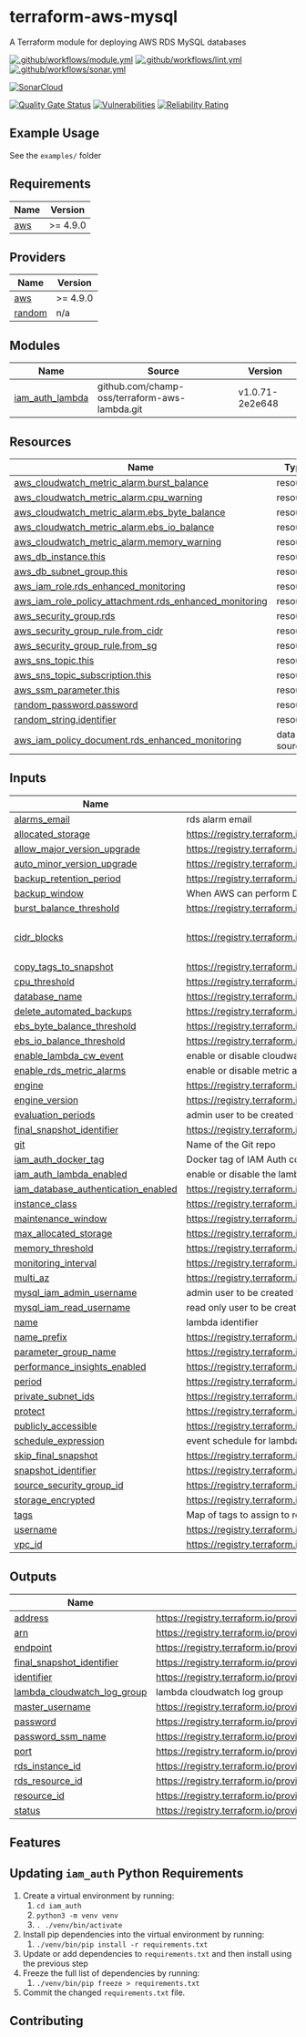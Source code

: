 # terraform-aws-mysql

A Terraform module for deploying AWS RDS MySQL databases

[![.github/workflows/module.yml](https://github.com/champ-oss/terraform-aws-mysql/actions/workflows/module.yml/badge.svg?branch=main)](https://github.com/champ-oss/terraform-aws-mysql/actions/workflows/module.yml)
[![.github/workflows/lint.yml](https://github.com/champ-oss/terraform-aws-mysql/actions/workflows/lint.yml/badge.svg?branch=main)](https://github.com/champ-oss/terraform-aws-mysql/actions/workflows/lint.yml)
[![.github/workflows/sonar.yml](https://github.com/champ-oss/terraform-aws-mysql/actions/workflows/sonar.yml/badge.svg)](https://github.com/champ-oss/terraform-aws-mysql/actions/workflows/sonar.yml)

[![SonarCloud](https://sonarcloud.io/images/project_badges/sonarcloud-black.svg)](https://sonarcloud.io/summary/new_code?id=terraform-aws-mysql_champ-oss)

[![Quality Gate Status](https://sonarcloud.io/api/project_badges/measure?project=terraform-aws-mysql_champ-oss&metric=alert_status)](https://sonarcloud.io/summary/new_code?id=terraform-aws-mysql_champ-oss)
[![Vulnerabilities](https://sonarcloud.io/api/project_badges/measure?project=terraform-aws-mysql_champ-oss&metric=vulnerabilities)](https://sonarcloud.io/summary/new_code?id=terraform-aws-mysql_champ-oss)
[![Reliability Rating](https://sonarcloud.io/api/project_badges/measure?project=terraform-aws-mysql_champ-oss&metric=reliability_rating)](https://sonarcloud.io/summary/new_code?id=terraform-aws-mysql_champ-oss)

## Example Usage

See the `examples/` folder

<!-- BEGIN_TF_DOCS -->
## Requirements

| Name | Version |
|------|---------|
| <a name="requirement_aws"></a> [aws](#requirement\_aws) | >= 4.9.0 |

## Providers

| Name | Version |
|------|---------|
| <a name="provider_aws"></a> [aws](#provider\_aws) | >= 4.9.0 |
| <a name="provider_random"></a> [random](#provider\_random) | n/a |

## Modules

| Name | Source | Version |
|------|--------|---------|
| <a name="module_iam_auth_lambda"></a> [iam\_auth\_lambda](#module\_iam\_auth\_lambda) | github.com/champ-oss/terraform-aws-lambda.git | v1.0.71-2e2e648 |

## Resources

| Name | Type |
|------|------|
| [aws_cloudwatch_metric_alarm.burst_balance](https://registry.terraform.io/providers/hashicorp/aws/latest/docs/resources/cloudwatch_metric_alarm) | resource |
| [aws_cloudwatch_metric_alarm.cpu_warning](https://registry.terraform.io/providers/hashicorp/aws/latest/docs/resources/cloudwatch_metric_alarm) | resource |
| [aws_cloudwatch_metric_alarm.ebs_byte_balance](https://registry.terraform.io/providers/hashicorp/aws/latest/docs/resources/cloudwatch_metric_alarm) | resource |
| [aws_cloudwatch_metric_alarm.ebs_io_balance](https://registry.terraform.io/providers/hashicorp/aws/latest/docs/resources/cloudwatch_metric_alarm) | resource |
| [aws_cloudwatch_metric_alarm.memory_warning](https://registry.terraform.io/providers/hashicorp/aws/latest/docs/resources/cloudwatch_metric_alarm) | resource |
| [aws_db_instance.this](https://registry.terraform.io/providers/hashicorp/aws/latest/docs/resources/db_instance) | resource |
| [aws_db_subnet_group.this](https://registry.terraform.io/providers/hashicorp/aws/latest/docs/resources/db_subnet_group) | resource |
| [aws_iam_role.rds_enhanced_monitoring](https://registry.terraform.io/providers/hashicorp/aws/latest/docs/resources/iam_role) | resource |
| [aws_iam_role_policy_attachment.rds_enhanced_monitoring](https://registry.terraform.io/providers/hashicorp/aws/latest/docs/resources/iam_role_policy_attachment) | resource |
| [aws_security_group.rds](https://registry.terraform.io/providers/hashicorp/aws/latest/docs/resources/security_group) | resource |
| [aws_security_group_rule.from_cidr](https://registry.terraform.io/providers/hashicorp/aws/latest/docs/resources/security_group_rule) | resource |
| [aws_security_group_rule.from_sg](https://registry.terraform.io/providers/hashicorp/aws/latest/docs/resources/security_group_rule) | resource |
| [aws_sns_topic.this](https://registry.terraform.io/providers/hashicorp/aws/latest/docs/resources/sns_topic) | resource |
| [aws_sns_topic_subscription.this](https://registry.terraform.io/providers/hashicorp/aws/latest/docs/resources/sns_topic_subscription) | resource |
| [aws_ssm_parameter.this](https://registry.terraform.io/providers/hashicorp/aws/latest/docs/resources/ssm_parameter) | resource |
| [random_password.password](https://registry.terraform.io/providers/hashicorp/random/latest/docs/resources/password) | resource |
| [random_string.identifier](https://registry.terraform.io/providers/hashicorp/random/latest/docs/resources/string) | resource |
| [aws_iam_policy_document.rds_enhanced_monitoring](https://registry.terraform.io/providers/hashicorp/aws/latest/docs/data-sources/iam_policy_document) | data source |

## Inputs

| Name | Description | Type | Default | Required |
|------|-------------|------|---------|:--------:|
| <a name="input_alarms_email"></a> [alarms\_email](#input\_alarms\_email) | rds alarm email | `string` | `null` | no |
| <a name="input_allocated_storage"></a> [allocated\_storage](#input\_allocated\_storage) | https://registry.terraform.io/providers/hashicorp/aws/latest/docs/resources/db_instance#allocated_storage | `number` | `20` | no |
| <a name="input_allow_major_version_upgrade"></a> [allow\_major\_version\_upgrade](#input\_allow\_major\_version\_upgrade) | https://registry.terraform.io/providers/hashicorp/aws/latest/docs/resources/db_instance#allow_major_version_upgrade | `bool` | `false` | no |
| <a name="input_auto_minor_version_upgrade"></a> [auto\_minor\_version\_upgrade](#input\_auto\_minor\_version\_upgrade) | https://registry.terraform.io/providers/hashicorp/aws/latest/docs/resources/db_instance#auto_minor_version_upgrade | `bool` | `false` | no |
| <a name="input_backup_retention_period"></a> [backup\_retention\_period](#input\_backup\_retention\_period) | https://registry.terraform.io/providers/hashicorp/aws/latest/docs/resources/db_instance#backup_retention_period | `number` | `35` | no |
| <a name="input_backup_window"></a> [backup\_window](#input\_backup\_window) | When AWS can perform DB snapshots, can't overlap with maintenance window | `string` | `"06:00-06:30"` | no |
| <a name="input_burst_balance_threshold"></a> [burst\_balance\_threshold](#input\_burst\_balance\_threshold) | https://registry.terraform.io/providers/hashicorp/aws/latest/docs/resources/cloudwatch_metric_alarm#threshold | `number` | `30` | no |
| <a name="input_cidr_blocks"></a> [cidr\_blocks](#input\_cidr\_blocks) | https://registry.terraform.io/providers/hashicorp/aws/latest/docs/resources/security_group_rule#cidr_blocks | `list(string)` | <pre>[<br>  "10.0.0.0/8"<br>]</pre> | no |
| <a name="input_copy_tags_to_snapshot"></a> [copy\_tags\_to\_snapshot](#input\_copy\_tags\_to\_snapshot) | https://registry.terraform.io/providers/hashicorp/aws/latest/docs/resources/db_instance#copy_tags_to_snapshot | `bool` | `true` | no |
| <a name="input_cpu_threshold"></a> [cpu\_threshold](#input\_cpu\_threshold) | https://registry.terraform.io/providers/hashicorp/aws/latest/docs/resources/cloudwatch_metric_alarm#threshold | `number` | `90` | no |
| <a name="input_database_name"></a> [database\_name](#input\_database\_name) | https://registry.terraform.io/providers/hashicorp/aws/latest/docs/resources/db_instance#name | `string` | `"this"` | no |
| <a name="input_delete_automated_backups"></a> [delete\_automated\_backups](#input\_delete\_automated\_backups) | https://registry.terraform.io/providers/hashicorp/aws/latest/docs/resources/db_instance#delete_automated_backups | `bool` | `false` | no |
| <a name="input_ebs_byte_balance_threshold"></a> [ebs\_byte\_balance\_threshold](#input\_ebs\_byte\_balance\_threshold) | https://registry.terraform.io/providers/hashicorp/aws/latest/docs/resources/cloudwatch_metric_alarm#threshold | `number` | `30` | no |
| <a name="input_ebs_io_balance_threshold"></a> [ebs\_io\_balance\_threshold](#input\_ebs\_io\_balance\_threshold) | https://registry.terraform.io/providers/hashicorp/aws/latest/docs/resources/cloudwatch_metric_alarm#threshold | `number` | `30` | no |
| <a name="input_enable_lambda_cw_event"></a> [enable\_lambda\_cw\_event](#input\_enable\_lambda\_cw\_event) | enable or disable cloudwatch event trigger for lambda | `bool` | `true` | no |
| <a name="input_enable_rds_metric_alarms"></a> [enable\_rds\_metric\_alarms](#input\_enable\_rds\_metric\_alarms) | enable or disable metric alarms for rds | `bool` | `false` | no |
| <a name="input_engine"></a> [engine](#input\_engine) | https://registry.terraform.io/providers/hashicorp/aws/latest/docs/resources/db_instance#engine | `string` | `"mysql"` | no |
| <a name="input_engine_version"></a> [engine\_version](#input\_engine\_version) | https://registry.terraform.io/providers/hashicorp/aws/latest/docs/resources/db_instance#engine_version | `string` | `"8.0.27"` | no |
| <a name="input_evaluation_periods"></a> [evaluation\_periods](#input\_evaluation\_periods) | admin user to be created via lambda function | `number` | `1` | no |
| <a name="input_final_snapshot_identifier"></a> [final\_snapshot\_identifier](#input\_final\_snapshot\_identifier) | https://registry.terraform.io/providers/hashicorp/aws/latest/docs/resources/db_instance#final_snapshot_identifier | `string` | `null` | no |
| <a name="input_git"></a> [git](#input\_git) | Name of the Git repo | `string` | `"terraform-aws-mysql"` | no |
| <a name="input_iam_auth_docker_tag"></a> [iam\_auth\_docker\_tag](#input\_iam\_auth\_docker\_tag) | Docker tag of IAM Auth code to deploy | `string` | `"1abb531662723f907cfd8e2a6fcc58207039953225a7533008a3bc88fef45877"` | no |
| <a name="input_iam_auth_lambda_enabled"></a> [iam\_auth\_lambda\_enabled](#input\_iam\_auth\_lambda\_enabled) | enable or disable the lambda for setting up iam auth | `bool` | `false` | no |
| <a name="input_iam_database_authentication_enabled"></a> [iam\_database\_authentication\_enabled](#input\_iam\_database\_authentication\_enabled) | https://registry.terraform.io/providers/hashicorp/aws/latest/docs/resources/db_instance#iam_database_authentication_enabled | `bool` | `true` | no |
| <a name="input_instance_class"></a> [instance\_class](#input\_instance\_class) | https://registry.terraform.io/providers/hashicorp/aws/latest/docs/resources/db_instance#instance_class | `string` | `"db.t3.micro"` | no |
| <a name="input_maintenance_window"></a> [maintenance\_window](#input\_maintenance\_window) | https://registry.terraform.io/providers/hashicorp/aws/latest/docs/resources/db_instance#maintenance_window | `string` | `"Sun:07:00-Sun:08:00"` | no |
| <a name="input_max_allocated_storage"></a> [max\_allocated\_storage](#input\_max\_allocated\_storage) | https://registry.terraform.io/providers/hashicorp/aws/latest/docs/resources/db_instance#max_allocated_storage | `number` | `100` | no |
| <a name="input_memory_threshold"></a> [memory\_threshold](#input\_memory\_threshold) | https://registry.terraform.io/providers/hashicorp/aws/latest/docs/resources/cloudwatch_metric_alarm#threshold | `number` | `32` | no |
| <a name="input_monitoring_interval"></a> [monitoring\_interval](#input\_monitoring\_interval) | https://registry.terraform.io/providers/hashicorp/aws/latest/docs/resources/db_instance#monitoring_interval | `number` | `60` | no |
| <a name="input_multi_az"></a> [multi\_az](#input\_multi\_az) | https://registry.terraform.io/providers/hashicorp/aws/latest/docs/resources/db_instance#multi_az | `string` | `false` | no |
| <a name="input_mysql_iam_admin_username"></a> [mysql\_iam\_admin\_username](#input\_mysql\_iam\_admin\_username) | admin user to be created via lambda function | `string` | `"db_iam_admin"` | no |
| <a name="input_mysql_iam_read_username"></a> [mysql\_iam\_read\_username](#input\_mysql\_iam\_read\_username) | read only user to be created via lambda function | `string` | `"db_iam_read"` | no |
| <a name="input_name"></a> [name](#input\_name) | lambda identifier | `string` | `"rds"` | no |
| <a name="input_name_prefix"></a> [name\_prefix](#input\_name\_prefix) | https://registry.terraform.io/providers/hashicorp/aws/latest/docs/resources/db_instance#identifier | `string` | `"mysqldb-test"` | no |
| <a name="input_parameter_group_name"></a> [parameter\_group\_name](#input\_parameter\_group\_name) | https://registry.terraform.io/providers/hashicorp/aws/latest/docs/resources/db_instance#parameter_group_name | `string` | `null` | no |
| <a name="input_performance_insights_enabled"></a> [performance\_insights\_enabled](#input\_performance\_insights\_enabled) | https://registry.terraform.io/providers/hashicorp/aws/latest/docs/resources/db_instance#performance_insights_enabled | `bool` | `false` | no |
| <a name="input_period"></a> [period](#input\_period) | https://registry.terraform.io/providers/hashicorp/aws/latest/docs/resources/cloudwatch_metric_alarm#period | `number` | `300` | no |
| <a name="input_private_subnet_ids"></a> [private\_subnet\_ids](#input\_private\_subnet\_ids) | https://registry.terraform.io/providers/hashicorp/aws/latest/docs/resources/db_subnet_group#subnet_ids | `list(string)` | n/a | yes |
| <a name="input_protect"></a> [protect](#input\_protect) | https://registry.terraform.io/providers/hashicorp/aws/latest/docs/resources/db_instance#deletion_protection | `bool` | `true` | no |
| <a name="input_publicly_accessible"></a> [publicly\_accessible](#input\_publicly\_accessible) | https://registry.terraform.io/providers/hashicorp/aws/latest/docs/resources/db_instance#publicly_accessible | `bool` | `false` | no |
| <a name="input_schedule_expression"></a> [schedule\_expression](#input\_schedule\_expression) | event schedule for lambda | `string` | `"cron(0 10 ? * 1 *)"` | no |
| <a name="input_skip_final_snapshot"></a> [skip\_final\_snapshot](#input\_skip\_final\_snapshot) | https://registry.terraform.io/providers/hashicorp/aws/latest/docs/resources/db_instance#skip_final_snapshot | `bool` | `false` | no |
| <a name="input_snapshot_identifier"></a> [snapshot\_identifier](#input\_snapshot\_identifier) | https://registry.terraform.io/providers/hashicorp/aws/latest/docs/resources/db_instance#snapshot_identifier | `string` | `null` | no |
| <a name="input_source_security_group_id"></a> [source\_security\_group\_id](#input\_source\_security\_group\_id) | https://registry.terraform.io/providers/hashicorp/aws/latest/docs/resources/security_group_rule#source_security_group_id | `string` | n/a | yes |
| <a name="input_storage_encrypted"></a> [storage\_encrypted](#input\_storage\_encrypted) | https://registry.terraform.io/providers/hashicorp/aws/latest/docs/resources/db_instance#storage_encrypted | `bool` | `true` | no |
| <a name="input_tags"></a> [tags](#input\_tags) | Map of tags to assign to resources | `map(string)` | `{}` | no |
| <a name="input_username"></a> [username](#input\_username) | https://registry.terraform.io/providers/hashicorp/aws/latest/docs/resources/db_instance#username | `string` | `"root"` | no |
| <a name="input_vpc_id"></a> [vpc\_id](#input\_vpc\_id) | https://registry.terraform.io/providers/hashicorp/aws/latest/docs/resources/security_group#vpc_id | `string` | n/a | yes |

## Outputs

| Name | Description |
|------|-------------|
| <a name="output_address"></a> [address](#output\_address) | https://registry.terraform.io/providers/hashicorp/aws/latest/docs/resources/db_instance#address |
| <a name="output_arn"></a> [arn](#output\_arn) | https://registry.terraform.io/providers/hashicorp/aws/latest/docs/resources/db_instance#arn |
| <a name="output_endpoint"></a> [endpoint](#output\_endpoint) | https://registry.terraform.io/providers/hashicorp/aws/latest/docs/resources/db_instance#endpoint |
| <a name="output_final_snapshot_identifier"></a> [final\_snapshot\_identifier](#output\_final\_snapshot\_identifier) | https://registry.terraform.io/providers/hashicorp/aws/latest/docs/resources/db_instance#final_snapshot_identifier |
| <a name="output_identifier"></a> [identifier](#output\_identifier) | https://registry.terraform.io/providers/hashicorp/aws/latest/docs/resources/db_instance#identifier |
| <a name="output_lambda_cloudwatch_log_group"></a> [lambda\_cloudwatch\_log\_group](#output\_lambda\_cloudwatch\_log\_group) | lambda cloudwatch log group |
| <a name="output_master_username"></a> [master\_username](#output\_master\_username) | https://registry.terraform.io/providers/hashicorp/aws/latest/docs/resources/db_instance#username |
| <a name="output_password"></a> [password](#output\_password) | https://registry.terraform.io/providers/hashicorp/random/latest/docs/resources/password |
| <a name="output_password_ssm_name"></a> [password\_ssm\_name](#output\_password\_ssm\_name) | https://registry.terraform.io/providers/hashicorp/aws/latest/docs/resources/ssm_parameter#name |
| <a name="output_port"></a> [port](#output\_port) | https://registry.terraform.io/providers/hashicorp/aws/latest/docs/resources/db_instance#port |
| <a name="output_rds_instance_id"></a> [rds\_instance\_id](#output\_rds\_instance\_id) | https://registry.terraform.io/providers/hashicorp/aws/latest/docs/resources/db_instance#id |
| <a name="output_rds_resource_id"></a> [rds\_resource\_id](#output\_rds\_resource\_id) | https://registry.terraform.io/providers/hashicorp/aws/latest/docs/resources/db_instance#resource_id |
| <a name="output_resource_id"></a> [resource\_id](#output\_resource\_id) | https://registry.terraform.io/providers/hashicorp/aws/latest/docs/resources/db_instance#resource_id |
| <a name="output_status"></a> [status](#output\_status) | https://registry.terraform.io/providers/hashicorp/aws/latest/docs/resources/db_instance#status |
<!-- END_TF_DOCS -->

## Features



## Updating `iam_auth` Python Requirements

1. Create a virtual environment by running:
   1. `cd iam_auth`
   2. `python3 -m venv venv`
   3. `. ./venv/bin/activate`
2. Install pip dependencies into the virtual environment by running:
   1. `./venv/bin/pip install -r requirements.txt`
3. Update or add dependencies to `requirements.txt` and then install using the previous step
4. Freeze the full list of dependencies by running:
   1. `./venv/bin/pip freeze > requirements.txt `
5. Commit the changed `requirements.txt` file.



## Contributing


